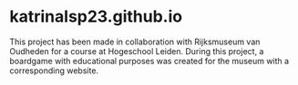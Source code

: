 # katrinalsp23.github.io
This project has been made in collaboration with Rijksmuseum van Oudheden for a course at Hogeschool Leiden. During this project, a boardgame with educational purposes was created for the museum with a corresponding website. 
